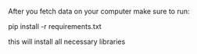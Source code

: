After you fetch data on your computer make sure to run:

pip install -r requirements.txt

this will install all necessary libraries
